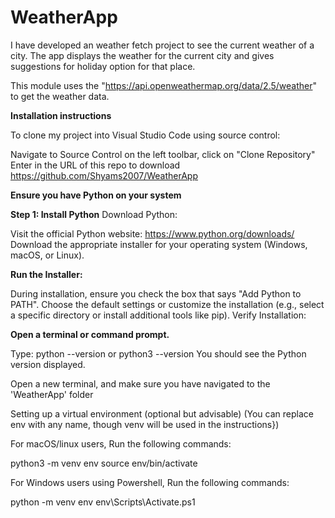# WeatherApp
I have developed an weather fetch project to see the current weather of a city. The app displays the weather for the current city and gives suggestions for holiday option for that place.

This module uses the "https://api.openweathermap.org/data/2.5/weather" to get the weather data.

**Installation instructions**

To clone my project into Visual Studio Code using source control:

Navigate to Source Control on the left toolbar, click on "Clone Repository"
Enter in the URL of this repo to download https://github.com/Shyams2007/WeatherApp


**Ensure you have Python on your system**

**Step 1: Install Python**
Download Python:

Visit the official Python website: https://www.python.org/downloads/
Download the appropriate installer for your operating system (Windows, macOS, or Linux).

**Run the Installer:**

During installation, ensure you check the box that says "Add Python to PATH".
Choose the default settings or customize the installation (e.g., select a specific directory or install additional tools like pip).
Verify Installation:

**Open a terminal or command prompt.**

Type: python --version or python3 --version
You should see the Python version displayed.

Open a new terminal, and make sure you have navigated to the 'WeatherApp' folder

Setting up a virtual environment (optional but advisable) (You can replace env with any name, though venv will be used in the instructions})

For macOS/linux users, Run the following commands:

python3 -m venv env
source env/bin/activate

For Windows users using Powershell, Run the following commands:

python -m venv env
env\Scripts\Activate.ps1 
